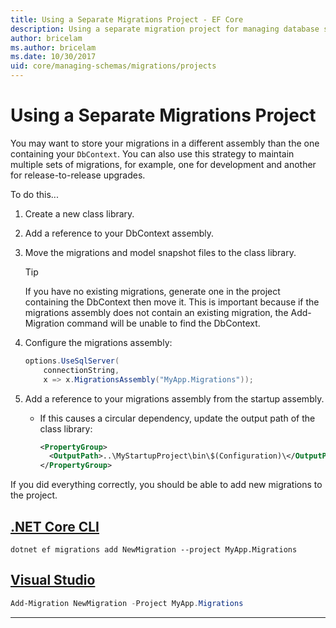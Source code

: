 ```yaml
---
title: Using a Separate Migrations Project - EF Core
description: Using a separate migration project for managing database schemas with Entity Framework Core
author: bricelam
ms.author: bricelam
ms.date: 10/30/2017
uid: core/managing-schemas/migrations/projects
---
```


# Using a Separate Migrations Project

You may want to store your migrations in a different assembly than the one containing your `DbContext`. You can also use this strategy to maintain multiple sets of migrations, for example, one for development and another for release-to-release upgrades.

To do this...

1. Create a new class library.

2. Add a reference to your DbContext assembly.

3. Move the migrations and model snapshot files to the class library.
   > [!TIP]
   > If you have no existing migrations, generate one in the project containing the DbContext then move it.
   > This is important because if the migrations assembly does not contain an existing migration, the Add-Migration command will be unable to find the DbContext.

4. Configure the migrations assembly:

   ``` csharp
   options.UseSqlServer(
       connectionString,
       x => x.MigrationsAssembly("MyApp.Migrations"));
   ```

5. Add a reference to your migrations assembly from the startup assembly.
   * If this causes a circular dependency, update the output path of the class library:

     ``` xml
     <PropertyGroup>
       <OutputPath>..\MyStartupProject\bin\$(Configuration)\</OutputPath>
     </PropertyGroup>
     ```

If you did everything correctly, you should be able to add new migrations to the project.

## [.NET Core CLI](#tab/dotnet-core-cli)

```dotnetcli
dotnet ef migrations add NewMigration --project MyApp.Migrations
```

## [Visual Studio](#tab/vs)

``` powershell
Add-Migration NewMigration -Project MyApp.Migrations
```

***
